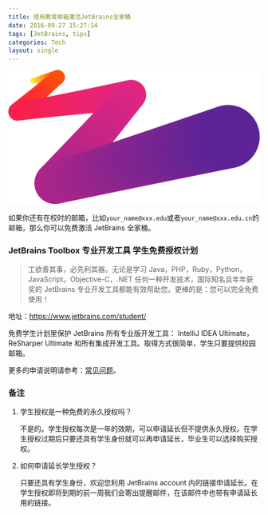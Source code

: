 ```yaml
---
title: 使用教育邮箱激活JetBrains全家桶
date: 2016-09-27 15:27:14
tags: [JetBrains, tips]
categories: Tech
layout: single
---
```


![](https://raw.githubusercontent.com/tobyqin/img/master/20190208185616.png)

如果你还有在校时的邮箱，比如`your_name@xxx.edu`或者`your_name@xxx.edu.cn`的邮箱，那么你可以免费激活 JetBrains 全家桶。

<!-- more -->

### JetBrains Toolbox 专业开发工具 学生免费授权计划

> 工欲善其事，必先利其器。无论是学习 Java，PHP，Ruby，Python，JavaScript，Objective-C，.NET 任何一种开发技术，国际知名且年年获奖的 JetBrains 专业开发工具都能有效帮助您。更棒的是：您可以完全免费使用！

地址：https://www.jetbrains.com/student/

免费学生计划里保护 JetBrains 所有专业版开发工具： IntelliJ IDEA Ultimate，ReSharper Ultimate 和所有集成开发工具。取得方式很简单，学生只要提供校园邮箱。

更多的申请说明请参考：[常见问题](https://www.jetbrains.com/student/#faq)。

### 备注

1. 学生授权是一种免费的永久授权吗？

   不是的。学生授权每次是一年的效期，可以申请延长但不提供永久授权。在学生授权过期后只要还具有学生身份就可以再申请延长，毕业生可以选择购买授权。

2. 如何申请延长学生授权？

   只要还具有学生身份，欢迎您利用 JetBrains account 内的链接申请延长。在学生授权即将到期的前一周我们会寄出提醒邮件，在该邮件中也带有申请延长用的链接。
